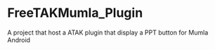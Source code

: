 # FreeTAKMumla_Plugin
A project that host a ATAK plugin that display a PPT button for Mumla Android 
